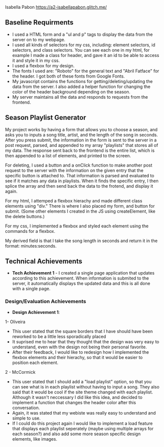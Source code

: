 Isabella Pabon
https://a2-isabellapabon.glitch.me/


## Baseline Requirments
- I used a HTML form and a "ul and p" tags to display the data from the server on to my webpage.
- I used all kinds of selectors for my css, including: element selectors, id selectors, and class selectors.
 You can see each one in my html, for example I made a class for header, and gave it an id to be able to access it
 and style it in my css.
 - I used a flexbox for my design.
 - The fonts I used are: "Roboto" for the general text and "Abril Fatface" for the header. I got both of these fonts 
 from Google Fonts.
 - My javascript contains the functions for getting/deleting/updating the data from the server. I also added a helper
 function for changing the color of the header background depending on the season.
 - My server maintains all the data and responds to requests from the frontend.
 

## Season Playlist Generator
My project works by having a form that allows you to choose a season, and asks you to inputs a song title, artist,
and the length of the song in seconds. After you press submit, the information in the form is sent to the server 
in a post request, parsed, and appended to my array "playlists" that stores all of my data. The response sent back 
to the frontend is the entire list, which is then appended to a list of elements, and printed to the screen. 

For deleting, I used a button and a onClick function to make another post request to the server with the information
on the given entry that the specific button is attached to. That information is parsed and evaluated to see if it
matches any data in playlists. When it finds the specific entry, I then splice the array and then send back the data
to the frotend, and display it again.

For my html, I attemped a flexbox hierachy and made different class elements using "div." There is where I also placed
my form, and button for submit. (Some other elements I created in the JS using createElement, like the delete buttons.)

For my css, I implemented a flexbox and styled each element using the commands for a flexbox.

My derived field is that I take the song length in seconds and return it in the format: minutes:seconds.

## Technical Achievements
- **Tech Achievement 1** - I created a single page application that updates according to this achievement. When information
is submited to the server, it automatically displays the updated data and this is all done with a single page.

### Design/Evaluation Achievements
- **Design Achievement 1**: 

1- Oliveira
  - This user stated that the square borders that I have should have been reworked to be a little less sporadically placed
  - It suprised me to hear that they thought that the design was very easy to understand, even with the design not being
  their personal favorite.
  - After their feedback, I would like to redesign how I implemented the flexbox elements and their hierachy, so that 
  it would be easier to position each element. 
  
2 - McCormick
  - This user stated that I should add a "load playlist" option, so that you can see what is in each playlist without having 
  to input a song. They also said that it would be cool if the site theme changed with each playlist. Although it wasn't
  neccessary I did like this idea, and decided to implement a function that changes the header color after this conversation.
  - Again, it was stated that my webiste was really easy to understand and simple to use.
  - If I could do this project again I would like to implement a load feature that displays each playlist seperately (maybe
  using multiple arrays for each season?) and also add some more season specific design elements, like images.
